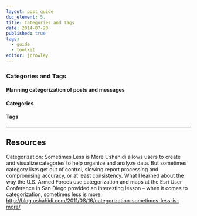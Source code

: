 ```yaml
---
layout: post_guide
doc_element: 5.
title: Categories and Tags
date: 2014-07-20
published: true
tags:
  - guide
  - toolkit
editor: jcrowley
---
```


### Categories and Tags

#### Planning categorization of posts and messages

#### Categories

#### Tags

---

## Resources

Categorization: Sometimes Less is More
Ushahidi allows users to create and visualize categories to help organize and analyze data. But sometimes category lists get out of control, slowing report processing and compromising accuracy, or at least consistency. What I learned about the way the U.S. Armed Forces use categorization and maps at the Esri User Conference in San Diego provided an interesting lesson – when it comes to categorization, sometimes less is more.
http://blog.ushahidi.com/2011/08/16/categorization-sometimes-less-is-more/




